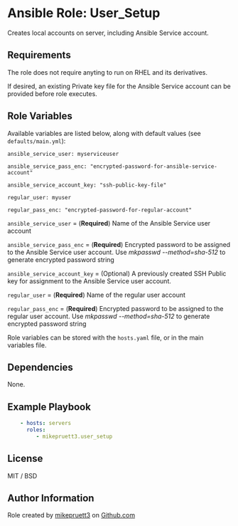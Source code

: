Ansible Role: User_Setup
=========

Creates local accounts on server, including Ansible Service account.

Requirements
------------

The role does not require anyting to run on RHEL and its derivatives.

If desired, an existing Private key file for the Ansible Service account can be provided before role executes.

Role Variables
--------------
Available variables are listed below, along with default values (see `defaults/main.yml`):

```
ansible_service_user: myserviceuser

ansible_service_pass_enc: "encrypted-password-for-ansible-service-account"

ansible_service_account_key: "ssh-public-key-file"

regular_user: myuser

regular_pass_enc: "encrypted-password-for-regular-account"
```

`ansible_service_user` = (**Required**) Name of the Ansible Service user account

`ansible_service_pass_enc` = (**Required**) Encrypted password to be assigned to the Ansible Service user account. Use *mkpasswd --method=sha-512* to generate encrypted password string

`ansible_service_account_key` = (Optional) A previously created SSH Public key for assignment to the Ansible Service user account.

`regular_user` = (**Required**) Name of the regular user account

`regular_pass_enc` = (**Required**) Encrypted password to be assigned to the regular user account. Use *mkpasswd --method=sha-512* to generate encrypted password string

Role variables can be stored with the `hosts.yaml` file, or in the main variables file.

Dependencies
------------

None.

Example Playbook
----------------

``` yaml
    - hosts: servers
      roles:
         - mikepruett3.user_setup
```

License
-------

MIT / BSD

Author Information
------------------

Role created by [mikepruett3](https://github.com/mikepruett3) on [Github.com](https://github.com/mikepruett3)
